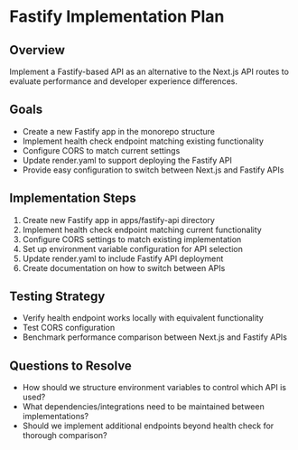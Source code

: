# Fastify Implementation Plan

## Overview
Implement a Fastify-based API as an alternative to the Next.js API routes to evaluate performance and developer experience differences.

## Goals
- Create a new Fastify app in the monorepo structure
- Implement health check endpoint matching existing functionality
- Configure CORS to match current settings
- Update render.yaml to support deploying the Fastify API
- Provide easy configuration to switch between Next.js and Fastify APIs

## Implementation Steps
1. Create new Fastify app in apps/fastify-api directory
2. Implement health check endpoint matching current functionality
3. Configure CORS settings to match existing implementation
4. Set up environment variable configuration for API selection
5. Update render.yaml to include Fastify API deployment
6. Create documentation on how to switch between APIs

## Testing Strategy
- Verify health endpoint works locally with equivalent functionality
- Test CORS configuration
- Benchmark performance comparison between Next.js and Fastify APIs

## Questions to Resolve
- How should we structure environment variables to control which API is used?
- What dependencies/integrations need to be maintained between implementations?
- Should we implement additional endpoints beyond health check for thorough comparison?